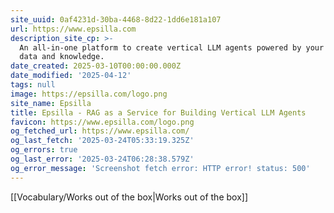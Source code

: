 ```yaml
---
site_uuid: 0af4231d-30ba-4468-8d22-1dd6e181a107
url: https://www.epsilla.com
description_site_cp: >-
  An all-in-one platform to create vertical LLM agents powered by your private
  data and knowledge.
date_created: 2025-03-10T00:00:00.000Z
date_modified: '2025-04-12'
tags: null
image: https://epsilla.com/logo.png
site_name: Epsilla
title: Epsilla - RAG as a Service for Building Vertical LLM Agents
favicon: https://www.epsilla.com/logo.png
og_fetched_url: https://www.epsilla.com/
og_last_fetch: '2025-03-24T05:33:19.325Z'
og_errors: true
og_last_error: '2025-03-24T06:28:38.579Z'
og_error_message: 'Screenshot fetch error: HTTP error! status: 500'
---
```




























[[Vocabulary/Works out of the box|Works out of the box]]
